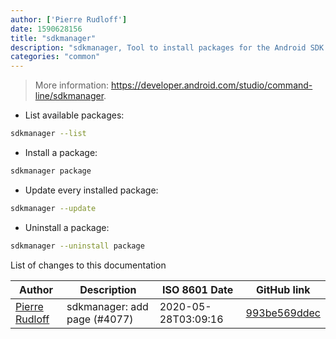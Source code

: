 ```yaml
---
author: ['Pierre Rudloff']
date: 1590628156
title: "sdkmanager"
description: "sdkmanager, Tool to install packages for the Android SDK."
categories: "common"
---
```

> More information: <https://developer.android.com/studio/command-line/sdkmanager>.

- List available packages:

```bash
sdkmanager --list
```

- Install a package:

```bash
sdkmanager package
```

- Update every installed package:

```bash
sdkmanager --update
```

- Uninstall a package:

```bash
sdkmanager --uninstall package
```
List of changes to this documentation


Author | Description | ISO 8601 Date | GitHub link
------|-----|-----|-----
[Pierre Rudloff](mailto:contact@rudloff.pro) | sdkmanager: add page (#4077) | 2020-05-28T03:09:16 | [993be569ddec](https://github.com/tldr-pages/tldr/commit/993be569ddecd0b8d3efd58344680e20aedfee3c)

